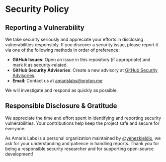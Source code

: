 # Security Policy

## Reporting a Vulnerability

We take security seriously and appreciate your efforts in disclosing vulnerabilities responsibly. If you discover a security issue, please report it via one of the following methods in order of preference:

- **GitHub Issues**: Open an issue in this repository (if appropriate) and mark it as security-related.
- **GitHub Security Advisories**: Create a new advisory at [GitHub Security Advisories](https://github.com/amarislabs/castoria/security/advisories/new).
- **Email**: Contact us at [amarislabs@proton.me](mailto:amarislabs@proton.me)

We will investigate and respond as quickly as possible.

## Responsible Disclosure & Gratitude

We appreciate the time and effort spent in identifying and reporting security vulnerabilities. Your contributions help keep the project safe and secure for everyone.

As Amaris Labs is a personal organization maintained by [@yehezkieldio](https://github.com/yehezkieldio), we ask for your understanding and patience in handling reports. Thank you for being a responsible security researcher and for supporting open-source development!